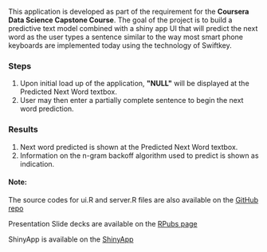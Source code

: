 This application is developed as part of the requirement for the **Coursera Data Science Capstone Course**. The goal of the project is to build a predictive text model combined with a shiny app UI that will predict the next word as the user types a sentence similar to the way most smart phone keyboards are implemented today using the technology of Swiftkey.

### Steps
1. Upon initial load up of the application, **"NULL"** will be displayed at the Predicted Next Word textbox.
2. User may then enter a partially complete sentence to begin the next word prediction.


### Results
1. Next word predicted is shown at the Predicted Next Word textbox.
2. Information on the n-gram backoff algorithm used to predict is shown as indication.

#### Note:

The source codes for ui.R and server.R files are also available on the [GitHub repo](https://github.com/swarnaravi/capstone)

Presentation Slide decks are available on the [RPubs page](http://www.rpubs.com/swarnaravi/416823)

ShinyApp is available on the [ShinyApp](https://swarnaravi.shinyapps.io/capstone/)
